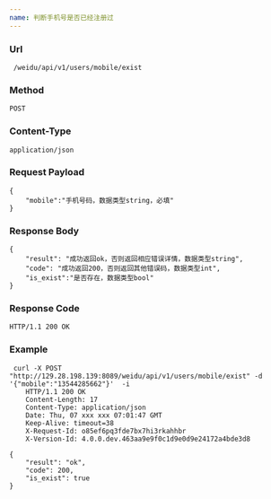 ```yaml
---
name: 判断手机号是否已经注册过
---
```

    
### Url
     /weidu/api/v1/users/mobile/exist
    
### Method
    POST

### Content-Type
    application/json      

### Request Payload
    {
        "mobile":"手机号码，数据类型string，必填"
    }

### Response Body
    {
        "result": "成功返回ok，否则返回相应错误详情，数据类型string",
        "code": "成功返回200，否则返回其他错误码，数据类型int",
        "is_exist":"是否存在，数据类型bool"
    }
    
### Response Code
    HTTP/1.1 200 OK

### Example
     curl -X POST "http://129.28.198.139:8089/weidu/api/v1/users/mobile/exist" -d '{"mobile":"13544285662"}'  -i
        HTTP/1.1 200 OK
        Content-Length: 17
        Content-Type: application/json
        Date: Thu, 07 xxx xxx 07:01:47 GMT
        Keep-Alive: timeout=38
        X-Request-Id: o85ef6pq3fde7bx7hi3rkahhbr
        X-Version-Id: 4.0.0.dev.463aa9e9f0c1d9e0d9e24172a4bde3d8

    {
        "result": "ok",
        "code": 200,
        "is_exist": true
    }
